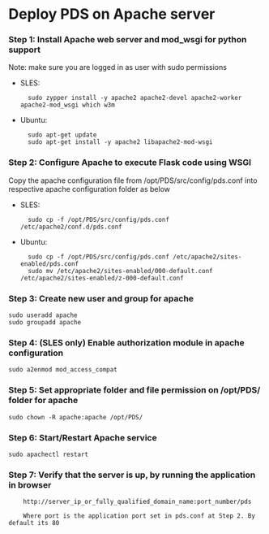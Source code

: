 # Deploy PDS on Apache server

### Step 1: Install Apache web server and mod_wsgi for python support
Note: make sure you are logged in as user with sudo permissions

* SLES:

        sudo zypper install -y apache2 apache2-devel apache2-worker apache2-mod_wsgi which w3m

* Ubuntu:

        sudo apt-get update
        sudo apt-get install -y apache2 libapache2-mod-wsgi

### Step 2: Configure Apache to execute Flask code using WSGI
 Copy the apache configuration file from /opt/PDS/src/config/pds.conf into respective apache configuration folder as below

* SLES:

        sudo cp -f /opt/PDS/src/config/pds.conf /etc/apache2/conf.d/pds.conf

* Ubuntu:

        sudo cp -f /opt/PDS/src/config/pds.conf /etc/apache2/sites-enabled/pds.conf
        sudo mv /etc/apache2/sites-enabled/000-default.conf /etc/apache2/sites-enabled/z-000-default.conf

### Step 3: Create new user and group for apache
    sudo useradd apache
    sudo groupadd apache

### Step 4: (**SLES only**) Enable authorization module in apache configuration
    sudo a2enmod mod_access_compat

### Step 5: Set appropriate folder and file permission on /opt/PDS/ folder for apache
    sudo chown -R apache:apache /opt/PDS/

### Step 6: Start/Restart Apache service
    sudo apachectl restart


###  Step 7: Verify that the server is up, by running the application in browser
        http://server_ip_or_fully_qualified_domain_name:port_number/pds

        Where port is the application port set in pds.conf at Step 2. By default its 80
